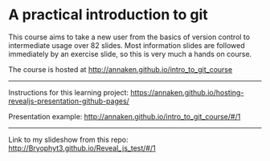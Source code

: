 A practical introduction to git
===============================

This course aims to take a new user from the basics of version control to intermediate usage over 82 slides. Most information slides are followed immediately by an exercise slide, so this is very much a hands on course. 

The course is hosted at http://annaken.github.io/intro_to_git_course

---
Instructions for this learning project:
https://annaken.github.io/hosting-revealjs-presentation-github-pages/

Presentation example:
http://annaken.github.io/intro_to_git_course/#/1

---
Link to my slideshow from this repo:
http://Bryophyt3.github.io/Reveal_js_test/#/1
